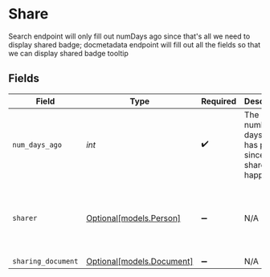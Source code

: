 # Share

Search endpoint will only fill out numDays ago since that's all we need to display shared badge; docmetadata endpoint will fill out all the fields so that we can display shared badge tooltip


## Fields

| Field                                                       | Type                                                        | Required                                                    | Description                                                 | Example                                                     |
| ----------------------------------------------------------- | ----------------------------------------------------------- | ----------------------------------------------------------- | ----------------------------------------------------------- | ----------------------------------------------------------- |
| `num_days_ago`                                              | *int*                                                       | :heavy_check_mark:                                          | The number of days that has passed since the share happened |                                                             |
| `sharer`                                                    | [Optional[models.Person]](../models/person.md)              | :heavy_minus_sign:                                          | N/A                                                         | {<br/>"name": "George Clooney",<br/>"obfuscatedId": "abc123"<br/>} |
| `sharing_document`                                          | [Optional[models.Document]](../models/document.md)          | :heavy_minus_sign:                                          | N/A                                                         |                                                             |